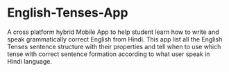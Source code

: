 # English-Tenses-App

A cross platform hybrid Mobile App to help student learn how to write and speak grammatically correct English from Hindi. 
This app list all the English Tenses sentence structure with their properties and tell when to use which tense with correct sentence 
formation according to what user speak in Hindi language.

